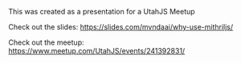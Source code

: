 This was created as a presentation for a UtahJS Meetup

Check out the slides:
https://slides.com/mvndaai/why-use-mithriljs/

Check out the meetup:
https://www.meetup.com/UtahJS/events/241392831/
